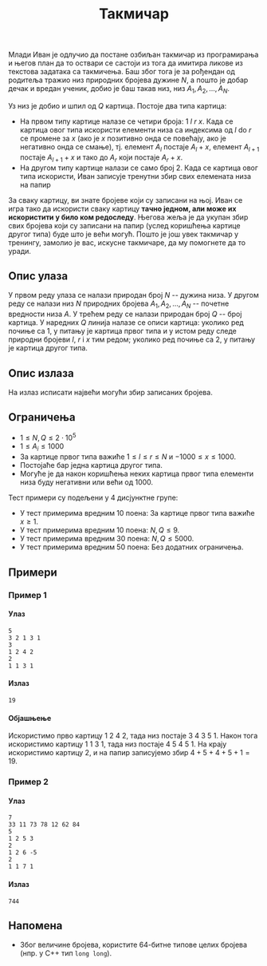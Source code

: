 ﻿---
title: Такмичар
timelimit: 1.0 # у секундама
memlimit: 64   # y MB
owner: takprog # власник је онај ко ради на задатку
origin: # опционо (ако се зна одакле је задатак преузет, пожељно је навести извор)
tags: [] # сваки задатак може бити означен према унапред договореној листи ознака
status: KOMPLETAN # један од: "IZRADA", "PREGLED" или "KOMPLETAN".
status-date: 2024-08-15 # датум у формату YYYY-MM-DD од када је задатак у наведеном статусу
crafted-dir: testcases
solutions:
  - name: ex0
    lang: [cpp, py]
    desc: ""
    tags: []
---

Млади Иван је одлучио да постане озбиљан такмичар из програмирања и његов план да то оствари се састоји из тога да имитира ликове из текстова задатака са такмичења. Баш због тога је за рођендан од родитеља тражио низ природних бројева дужине $N$, а пошто је добар дечак и вредан ученик, добио је баш такав низ, низ $A_1, A_2, ..., A_N$.

Уз низ је добио и шпил од $Q$ картица. Постоје два типа картица: 

- На првом типу картице налазе се четири броја: $1$ $l$ $r$ $x$. Када се картица овог типа искористи елементи низа са индексима од $l$ do $r$ се промене за $x$ (ако је $x$ позитивно онда се повећају, ако је негативно онда се смање), тј. елемент $A_l$ постаје $A_l + x$, елемент $А_{l+1}$ постаје $A_{l+1} + x$ и тако до $A_r$ који постаје $A_r + x$.
- На другом типу картице налази се само број $2$. Када се картица овог типа искористи, Иван записује тренутни збир свих елемената низа на папир

За сваку картицу, ви знате бројеве који су записани на њој.  Иван се игра тако да искористи сваку картицу **тачно једном, али може их искористити у било ком редоследу**. Његова жеља је да укупан збир свих бројева који су записани на папир (услед коришћења картице другог типа) буде што је већи могућ. Пошто је још увек такмичар у тренингу, замолио је вас, искусне такмичаре, да му помогнете да то уради.

## Опис улаза
У првом реду улаза се налази природан број $N$ -- дужина низа. 
У другом реду се налази низ $N$ природних бројева $A_1, A_2, ...  ,A_N$ -- почетне вредности низа $A$. 
У трећем реду се налази природан број $Q$ -- број картица. 
У наредних $Q$ линија налазе се описи картица: уколико ред почиње са $1$, у питању је картица првог типа и у истом реду следе природни бројеви $l$, $r$ i $x$ тим редом; уколико ред почиње са $2$, у питању је картица другог типа.

## Опис излаза

На излаз исписати највећи могући збир записаних бројева. 

## Ограничења

-   $1 \leq N,Q \leq 2\cdot10^5$
-   $1 \leq A_i \leq 1000$
- За картице првог типа важиће $1 \leq l \leq r \leq N$ и $-1000 \leq x \leq 1000$.
-  Постојаће бар једна картица другог типа.
- Могуће је да након коришћења неких картица првог типа елементи низа буду негативни или већи од $1000$.

Тест примери су подељени у 4 дисјунктне групе:

-   У тест примерима вредним $10$ поена: За картице првог типа важиће $x \geq 1$.
-   У тест примерима вредним $10$ поена: $N, Q\leq 9$.
-   У тест примерима вредним $30$ поена: $N, Q \leq 5000$.
-   У тест примерима вредним $50$ поена: Без додатних ограничења.

## Примери

### Пример 1

#### Улаз

```
5
3 2 1 3 1
3
1 2 4 2
2
1 1 3 1
```

#### Излаз

```
19
```
#### Објашњење
Искористимо прво картицу $1$ $2$ $4$ $2$, тада низ постаје $3$ $4$ $3$ $5$ $1$. Након тога искористимо картицу $1$ $1$ $3$ $1$, тада низ постаје $4$ $5$ $4$ $5$ $1$. На крају искористимо картицу $2$, и на папир записујемо збир $4+5+4+5+1=19$.

### Пример 2

#### Улаз

```
7
33 11 73 78 12 62 84
5
1 2 5 3
2
1 2 6 -5
2
1 1 7 1
```

#### Излаз

```
744
```

## Напомена

* Због величине бројева, користите 64-битне типове целих бројева (нпр. у C++ тип `long long`).

